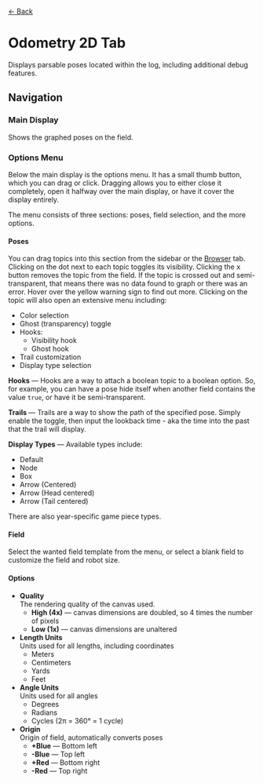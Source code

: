 <a href="../MAIN.md" class="back">← Back</a>

# Odometry 2D Tab

Displays parsable poses located within the log, including additional debug features.

## Navigation

### Main Display
Shows the graphed poses on the field.

### Options Menu
Below the main display is the options menu. It has a small thumb button, which you can drag or click. Dragging allows you to either close it completely, open it halfway over the main display, or have it cover the display entirely.

The menu consists of three sections: poses, field selection, and the more options.

#### Poses
You can drag topics into this section from the sidebar or the [Browser](../tabs/BROWSER.md) tab. Clicking on the dot next to each topic toggles its visibility. Clicking the <kbd>x</kbd> button removes the topic from the field. If the topic is crossed out and semi-transparent, that means there was no data found to graph or there was an error. Hover over the yellow warning sign to find out more. Clicking on the topic will also open an extensive menu including:
- Color selection
- Ghost (transparency) toggle
- Hooks:
    - Visibility hook
    - Ghost hook
- Trail customization
- Display type selection

**Hooks** —
Hooks are a way to attach a boolean topic to a boolean option. So, for example, you can have a pose hide itself when another field contains the value `true`, or have it be semi-transparent.

**Trails** —
Trails are a way to show the path of the specified pose. Simply enable the toggle, then input the lookback time - aka the time into the past that the trail will display.

**Display Types** —
Available types include:
- Default
- Node
- Box
- Arrow (Centered)
- Arrow (Head centered)
- Arrow (Tail centered)

There are also year-specific game piece types.

#### Field
Select the wanted field template from the menu, or select a blank field to customize the field and robot size.

#### Options
- **Quality**  
    The rendering quality of the canvas used.
    - **High (4x)** — canvas dimensions are doubled, so 4 times the number of pixels
    - **Low (1x)** — canvas dimensions are unaltered
- **Length Units**  
    Units used for all lengths, including coordinates
    - Meters
    - Centimeters
    - Yards
    - Feet
- **Angle Units**  
    Units used for all angles
    - Degrees
    - Radians
    - Cycles (2π = 360° = 1 cycle)
- **Origin**  
    Origin of field, automatically converts poses
    - **+Blue** — Bottom left
    - **-Blue** — Top left
    - **+Red** — Bottom right
    - **-Red** — Top right
